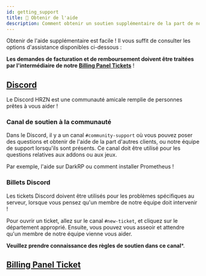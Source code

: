 ```yaml
---
id: getting_support
title: 🤔 Obtenir de l'aide
description: Comment obtenir un soutien supplémentaire de la part de notre équipe.
---
```


Obtenir de l'aide supplémentaire est facile ! Il vous suffit de consulter les options d'assistance disponibles ci-dessous :

**Les demandes de facturation et de remboursement doivent être traitées par l'intermédiaire de notre [Billing Panel Tickets](https://hrzn.link/billing)** !

## [Discord](https://hrzn.link/discord)

Le Discord HRZN est une communauté amicale remplie de personnes prêtes à vous aider !

### Canal de soutien à la communauté

Dans le Discord, il y a un canal `#community-support` où vous pouvez poser des questions et obtenir de l'aide de la part d'autres clients,
ou notre équipe de support lorsqu'ils sont présents. Ce canal doit être utilisé pour les questions relatives aux addons ou aux jeux.

Par exemple, l'aide sur DarkRP ou comment installer Prometheus !

### Billets Discord

Les tickets Discord doivent être utilisés pour les problèmes spécifiques au serveur, lorsque vous pensez qu'un membre de notre équipe doit intervenir !

Pour ouvrir un ticket, allez sur le canal `#new-ticket`, et cliquez sur le département approprié.
Ensuite, vous pouvez vous asseoir et attendre qu'un membre de notre équipe vienne vous aider.

**Veuillez prendre connaissance des règles de soutien dans ce canal***.

## [Billing Panel Ticket](https://hrzn.link/billing)
